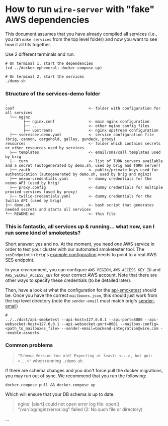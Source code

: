 # How to run `wire-server` with "fake" AWS dependencies

This document assumes that you have already compiled all services (i.e., you ran `make services` from the top level folder) and now you want to see how it all fits together.


Use 2 different terminals and run:

```
# On terminal 1, start the dependencies
(cd ../docker-ephemeral; docker-compose up)
```

```
# On terminal 2, start the services
./demo.sh
```

### Structure of the services-demo folder

```
.
conf                                 <- folder with configuration for all services
  └── nginz
        ├── nginx.conf               <- main nginx configuration
        ├── ...                      <- other nginx config files
        ├── upstreams                <- nginx upstream configuration
  ├── <service>.demo.yaml            <- service configuration file (brig, cannon, cargohold, galley, gundeck, proxy)
resources                            <- folder which contains secrets or other resources used by services
  ├── templates                      <- email/sms/call templates used by brig
  ├── turn							 <- list of TURN servers available and a secret (autogenerated by demo.sh, used by brig and TURN server)
  ├── zauth                          <- public/private keys used for authentication (autogenerated by demo.sh, used by brig and nginz)
  ├── nexmo-credentials.yaml         <- dummy credentials for the nexmo API (used by brig)
  ├── proxy.config                   <- dummy credentials for multiple proxied services (used by proxy)
  ├── twilio-credentials.yaml        <- dummy credentials for the twilio API (used by brig)
├── demo.sh                          <- bash script that generates needed secrets and starts all services
└── README.md                        <- this file
```

### This is fantastic, all services up & running... what now, can I run some kind of smoketests?

Short answer: yes and no. At the moment, you need _one_ AWS service in order to test your cluster with our automated smoketester tool. The `sesEndpoint` in `brig`'s [example configuration](https://github.com/wireapp/wire-server/blob/develop/services/brig/brig.integration.yaml) needs to point to a real AWS SES endpoint.

In your environment, you can configure `AWS_REGION`, `AWS_ACCESS_KEY_ID` and `AWS_SECRET_ACCESS_KEY` for your correct AWS account. Note that there are other ways to specify these credentials (to be detailed later).

Then, have a look at what the configuration for the [api-smoketest](../../tools/api-simulations/README.md) should be. Once you have the correct `mailboxes.json`, this should just work from the top level directory (note the `sender-email` must match brig's [sender-email](https://github.com/wireapp/wire-server/blob/develop/services/brig/brig.integration.yaml#L35))

```
# 
../../dist/api-smoketest --api-host=127.0.0.1 --api-port=8080 --api-websocket-host=127.0.0.1 --api-websocket-port=8081 --mailbox-config=<path_to_mailboxes_file> --sender-email=backend-integration@wire.com --enable-asserts
```

### Common problems

> `"Schema Version too old! Expecting at least: <...>, but got: <...>"` when running `./demo.sh`.

If there are schema changes and you don't force pull the docker migrations, you may run out of sync. We recommend that you run the following:

`docker-compose pull && docker-compose up`

Which will ensure that your DB schema is up to date.

> nginx: [alert] could not open error log file: open() "/var/log/nginz/error.log" failed (2: No such file or directory)

...
